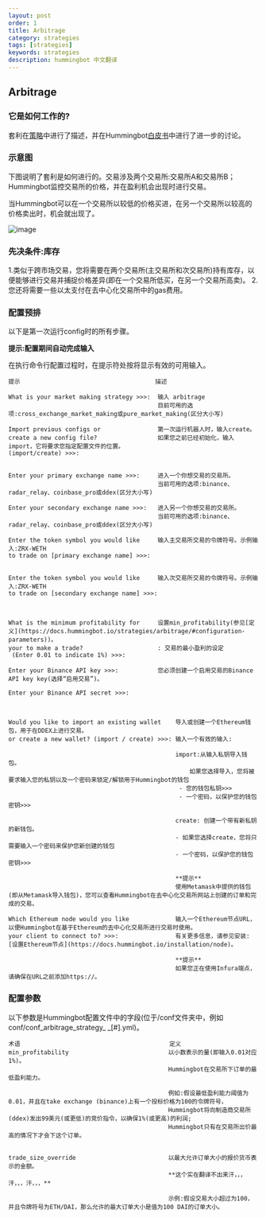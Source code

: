 ```yaml
---
layout: post
order: 1
title: Arbitrage 
category: strategies
tags: [strategies]
keywords: strategies
description: hummingbot 中文翻译
---
```



## Arbitrage

### 它是如何工作的?

套利在[策略](https://docs.hummingbot.io/strategies/)中进行了描述，并在Hummingbot[白皮书](https://hummingbot.io/whitepaper.pdf)中进行了进一步的讨论。


### 示意图

下图说明了套利是如何进行的。交易涉及两个交易所:交易所A和交易所B；Hummingbot监控交易所的价格，并在盈利机会出现时进行交易。

当Hummingbot可以在一个交易所以较低的价格买进，在另一个交易所以较高的价格卖出时，机会就出现了。

![image](https://docs.hummingbot.io/assets/img/arbitrage.png)


### 先决条件:库存

1.类似于跨市场交易，您将需要在两个交易所(主交易所和次交易所)持有库存，以便能够进行交易并捕捉价格差异(即在一个交易所低买，在另一个交易所高卖)。
2.您还将需要一些以太支付在去中心化交易所中的gas费用。


### 配置预排

以下是第一次运行config时的所有步骤。

**提示:配置期间自动完成输入**

在执行命令行配置过程时，在提示符处按<TAB>将显示有效的可用输入。


    提示                                      描述
    
    What is your market making strategy >>>:  输入 arbitrage
                                              目前可用的选项:cross_exchange_market_making或pure_market_making(区分大小写)
    
    Import previous configs or                第一次运行机器人时，输入create。
    create a new config file?                 如果您之前已经初始化，输入import，它将要求您指定配置文件的位置。
    (import/create) >>>:  
                                              
    
    Enter your primary exchange name >>>:     进入一个你想交易的交易所。
                                              当前可用的选项:binance、radar_relay、coinbase_pro或ddex(区分大小写)
                                              
    Enter your secondary exchange name >>>:   进入另一个你想交易的交易所。
                                              当前可用的选项:binance、radar_relay、coinbase_pro或ddex(区分大小写)
                                              
    Enter the token symbol you would like     输入主交易所交易的令牌符号。示例输入:ZRX-WETH
    to trade on [primary exchange name] >>>:
                                             
    
    Enter the token symbol you would like     输入次交易所交易的令牌符号。示例输入:ZRX-WETH
    to trade on [secondary exchange name] >>>:
    
    
    
    What is the minimum profitability for     设置min_profitability(参见[定义](https://docs.hummingbot.io/strategies/arbitrage/#configuration-parameters))。
    your to make a trade?                     : 交易的最小盈利的设定
     (Enter 0.01 to indicate 1%) >>>:
     
    Enter your Binance API key >>>:           您必须创建一个启用交易的Binance API key key(选择“启用交易”)。
    
    Enter your Binance API secret >>>:
    
    
    
    Would you like to import an existing wallet    导入或创建一个Ethereum钱包，用于在DDEX上进行交易。
    or create a new wallet? (import / create) >>>: 输入一个有效的输入:
                                                   
                                                   import:从输入私钥导入钱包。
                                                       如果您选择导入，您将被要求输入您的私钥以及一个密码来锁定/解锁用于Hummingbot的钱包
                                                    - 您的钱包私钥>>>
                                                    - 一个密码，以保护您的钱包密钥>>>
                                                    
                                                   create: 创建一个带有新私钥的新钱包。 
                                                   - 如果您选择create，您将只需要输入一个密码来保护您新创建的钱包
                                                   - 一个密码，以保护您的钱包密钥>>>
                                                   
                                                   **提示**
                                                   使用Metamask中提供的钱包(即从Metamask导入钱包)，您可以查看Hummingbot在去中心化交易所网站上创建的订单和完成的交易。
                                                   
    Which Ethereum node would you like             输入一个Ethereum节点URL，以便Hummingbot在基于Ethereum的去中心化交易所进行交易时使用。
    your client to connect to? >>>:                有关更多信息，请参见安装:[设置Ethereum节点](https://docs.hummingbot.io/installation/node)。
                                                   
                                                   **提示**
                                                   如果您正在使用Infura端点，请确保在URL之前添加https://。
                                                   
     
### 配置参数

以下参数是Hummingbot配置文件中的字段(位于/conf文件夹中，例如conf/conf_arbitrage_strategy_ _[#].yml)。

       
    术语                                          定义
    min_profitability                            以小数表示的量(即输入0.01对应1%)。
                                                 Hummingbot在交易所下订单的最低盈利能力。
                                                    
                                                 例如:假设最低盈利能力阈值为0.01，并且在take exchange (binance)上有一个投标价格为100的令牌符号，
                                                 Hummingbot将向制造商交易所(ddex)发出99美元(或更低)的竞价指令，以确保1%(或更高)的利润;
                                                 Hummingbot只有在交易所出价最高的情况下才会下这个订单。
                                                 
    
    trade_size_override                          以最大允许订单大小的报价货币表示的金额。
                                                 **这个实在翻译不出来汗，，，汗，，，汗，，，**
                                                 
                                                 示例:假设交易大小超过为100，并且令牌符号为ETH/DAI，那么允许的最大订单大小是值为100 DAI的订单大小。
                                                 
                                                 

